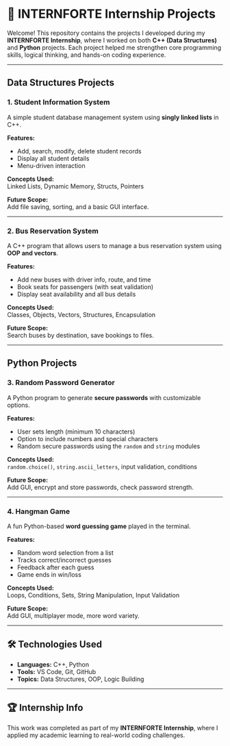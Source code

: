# 🌟 INTERNFORTE Internship Projects

Welcome! This repository contains the projects I developed during my **INTERNFORTE Internship**, where I worked on both **C++ (Data Structures)** and **Python** projects. Each project helped me strengthen core programming skills, logical thinking, and hands-on coding experience.

---

##  Data Structures  Projects 

###  1. Student Information System
A simple student database management system using **singly linked lists** in C++.

**Features:**
- Add, search, modify, delete student records
- Display all student details
- Menu-driven interaction

**Concepts Used:**  
Linked Lists, Dynamic Memory, Structs, Pointers

**Future Scope:**  
Add file saving, sorting, and a basic GUI interface.

---

###  2. Bus Reservation System
A C++ program that allows users to manage a bus reservation system using **OOP and vectors**.

**Features:**
- Add new buses with driver info, route, and time
- Book seats for passengers (with seat validation)
- Display seat availability and all bus details

**Concepts Used:**  
Classes, Objects, Vectors, Structures, Encapsulation

**Future Scope:**  
Search buses by destination, save bookings to files.

---

##  Python Projects

###  3. Random Password Generator
A Python program to generate **secure passwords** with customizable options.

**Features:**
- User sets length (minimum 10 characters)
- Option to include numbers and special characters
- Random secure passwords using the `random` and `string` modules

**Concepts Used:**  
`random.choice()`, `string.ascii_letters`, input validation, conditions

**Future Scope:**  
Add GUI, encrypt and store passwords, check password strength.

---

###  4. Hangman Game
A fun Python-based **word guessing game** played in the terminal.

**Features:**
- Random word selection from a list
- Tracks correct/incorrect guesses
- Feedback after each guess
- Game ends in win/loss

**Concepts Used:**  
Loops, Conditions, Sets, String Manipulation, Input Validation

**Future Scope:**  
Add GUI, multiplayer mode, more word variety.

---

## 🛠️ Technologies Used
- **Languages:** C++, Python
- **Tools:** VS Code, Git, GitHub
- **Topics:** Data Structures, OOP, Logic Building

---

## 🏆 Internship Info
This work was completed as part of my **INTERNFORTE Internship**, where I applied my academic learning to real-world coding challenges.



